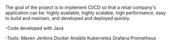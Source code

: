 The goal of the project is to implement CI/CD so that a retail company's application can be: highly available, highly scalable, high performance, easy to build and maintain, and developed and deployed quickly.

-Code developed with Java

-Tools:
Maven
Jenkins
Docker
Ansible
Kubernetes
Grafana
Prometheus
